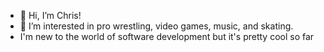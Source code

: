 - 👋 Hi, I’m Chris!
- 👀 I’m interested in pro wrestling, video games, music, and skating.
- I'm new to the world of software development but it's pretty cool so far

